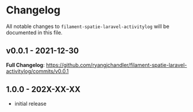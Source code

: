 # Changelog

All notable changes to `filament-spatie-laravel-activitylog` will be documented in this file.

## v0.0.1 - 2021-12-30

**Full Changelog**: https://github.com/ryangjchandler/filament-spatie-laravel-activitylog/commits/v0.0.1

## 1.0.0 - 202X-XX-XX

- initial release

